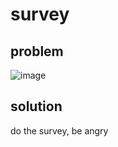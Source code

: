 # survey

## problem

![image](https://github.com/quasar098/ctf-writeups/assets/70716985/ba94dd85-48a8-4151-acd0-1d11d7cdc544)

## solution

do the survey, be angry
